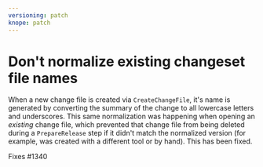 ```yaml
---
versioning: patch
knope: patch
---
```


# Don't normalize existing changeset file names

When a new change file is created via `CreateChangeFile`,
it's name is generated by converting the summary of the change to all lowercase letters and underscores.
This same normalization was happening when opening an _existing_ change file, which prevented that change file from 
being deleted during a `PrepareRelease` step if it didn't match the normalized version
(for example, was created with a different tool or by hand).
This has been fixed.

Fixes #1340
